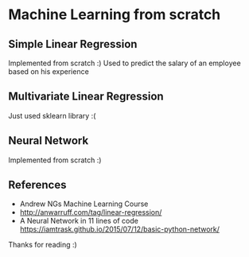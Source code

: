 # Machine Learning from scratch

## Simple Linear Regression 

Implemented from scratch :)
Used to predict the salary of an employee based on his experience 

## Multivariate Linear Regression

Just used sklearn library :(

## Neural Network

Implemented from scratch :)

## References

- Andrew NGs Machine Learning Course
- http://anwarruff.com/tag/linear-regression/
- A Neural Network in 11 lines of code https://iamtrask.github.io/2015/07/12/basic-python-network/

Thanks for reading :)
